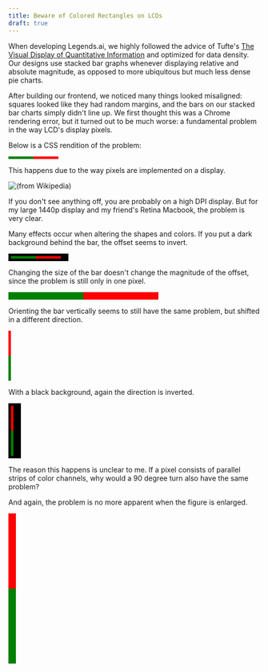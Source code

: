 ```yaml
---
title: Beware of Colored Rectangles on LCDs
draft: true
---
```


When developing Legends.ai, we highly followed the advice of Tufte's [The Visual Display of Quantitative Information][visual-display] and optimized for data density. Our designs use stacked bar graphs whenever displaying relative and absolute magnitude, as opposed to more ubiquitous but much less dense pie charts.

After building our frontend, we noticed many things looked misaligned: squares looked like they had random margins, and the bars on our stacked bar charts simply didn't line up. We first thought this was a Chrome rendering error, but it turned out to be much worse: a fundamental problem in the way LCD's display pixels.

Below is a CSS rendition of the problem:

<style type="text/css">
  .buggybg {
    background-color: #000;
    padding: 5px;
    width: 110px;
  }
  .buggycss {
    position: relative;
    height: 5px;
    width: 100px;
    background-color: red;
  }
  .buggycss.large {
    height: 15px;
    width: 300px;
  }
  .buggycss .green {
    width: 50%;
    position: absolute;
    left: 0;
    top: 0;
    height: 100%;
    background-color: green;
  }
  .vbar {
    position: relative;
    width: 5px;
    height: 50px;
  }
  .bartop {
    background-color: red;
  }
  .barbottom {
    background-color: green;
  }
  .vbarbg {
    background-color: black;
    padding: 5px;
    width: 15px;
  }
  .vbar.large {
    width: 15px;
    height: 150px;
  }
</style>

<div class="buggycss"><span class="green"></span></div>

This happens due to the way pixels are implemented on a display.

![(from Wikipedia)][pixel]

If you don't see anything off, you are probably on a high DPI display. But for my large 1440p display and my friend's Retina Macbook, the problem is very clear.

Many effects occur when altering the shapes and colors. If you put a dark background behind the bar, the offset seems to invert.

<div class="buggybg"><div class="buggycss"><span class="green"></span></div></div>

Changing the size of the bar doesn't change the magnitude of the offset, since the problem is still only in one pixel.

<div class="buggycss large"><span class="green"></span></div>

Orienting the bar vertically seems to still have the same problem, but shifted in a different direction.

<div class="vbar bartop"></div><div class="vbar barbottom"></div>

With a black background, again the direction is inverted.

<div class="vbarbg"><div class="vbar bartop"></div><div class="vbar barbottom"></div></div>

The reason this happens is unclear to me. If a pixel consists of parallel strips of color channels, why would a 90 degree turn also have the same problem?

And again, the problem is no more apparent when the figure is enlarged.

<div class="vbar bartop large"></div><div class="vbar barbottom large"></div>

[visual-display]: http://amzn.to/2zI7a3l
[pixel]: https://upload.wikimedia.org/wikipedia/commons/d/de/Closeup_of_pixels.JPG
